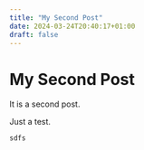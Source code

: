 ```yaml
---
title: "My Second Post"
date: 2024-03-24T20:40:17+01:00
draft: false
---
```


# My Second Post

It is a second post.

Just a test.

```
sdfs
```
